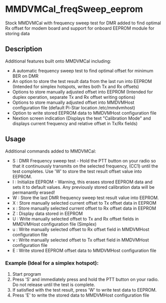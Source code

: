 # MMDVMCal_freqSweep_eeprom
Stock MMDVMCal with frequency sweep test for DMR added to find optimal Rx offset for modem board and support for onboard EEPROM module for storing data

## Description
Additional features built onto MMDVMCal including:
- A automatic frequency sweep test to find optimal offset for minimum BER on DMR
- An option to store the test result data from the last run into EEPROM (Intended for simplex hotspots, writes both Tx and Rx offsets)
- Options to store manually adjusted offset into EEPROM (Intended for duplex operation, separate Tx and Rx offset writing options)
- Options to store manually adjusted offset into MMDVMHost configuration file (default Pi-Star location /etc/mmdvmhost)
- Option to write stored EEPROM data to MMDVMHost configuration file
- Nextion screen indication (Displays the text "Calibration Mode" and displays current frequency and relative offset in Tx/Rx fields)

## Usage
Additional commands added to MMDVMCal:
- S : DMR Frequency sweep test - Hold the PTT button on your radio so that it continuously transmits on the selected frequency, (CC1) until the test completes. Use 'W' to store the test result offset value into EEPROM.
- I : Initialize EEPROM - Warning, this erases stored EEPROM data and sets it to default values. Any previously stored calibration data will be permanantly erased!
- W : Store the last DMR frequency sweep test result value into EEPROM. 
- X : Store manually selected current offset to Tx offset data in EEPROM
- x : Store manually selected current offset to Rx offset data in EEPROM
- Z : Display data stored in EEPROM
- U : Write manually selected offset to Tx and Rx offset fields in MMDVMHost configuration file (Simplex)
- u : Write manually selected offset to Rx offset field in MMDVMHost configuration file
- v : Write manually selected offset to Tx offset field in MMDVMHost configuration file
- E : Write stored EEPROM offset data to MMDVMHost configuration file

### Example (Ideal for a simplex hotspot):
1. Start program
2. Press 'S' and immediately press and hold the PTT button on your radio. Do not release until the test is complete.
3. If satisfied with the test result, press 'W' to write test data to EEPROM.
4. Press 'E' to write the stored data to MMDVMHost configuration file
